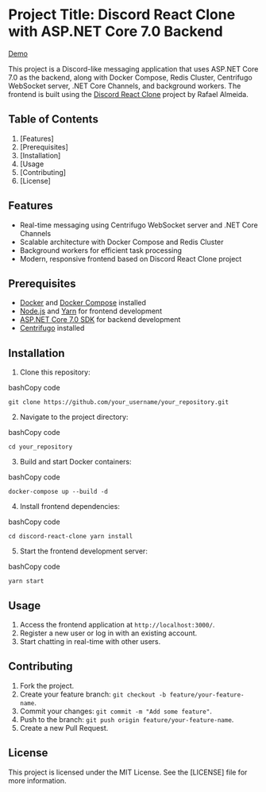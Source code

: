 
# Project Title: Discord React Clone with ASP.NET Core 7.0 Backend

[Demo](https://discord.ismkdc.com)

This project is a Discord-like messaging application that uses ASP.NET Core 7.0 as the backend, along with Docker Compose, Redis Cluster, Centrifugo WebSocket server, .NET Core Channels, and background workers. The frontend is built using the [Discord React Clone](https://github.com/rafaelalmeidatk/discord-react-clone) project by Rafael Almeida.

## Table of Contents

1.  [Features]
2.  [Prerequisites]
3.  [Installation]
4.  [Usage
5.  [Contributing]
6.  [License]

## Features

-   Real-time messaging using Centrifugo WebSocket server and .NET Core Channels
-   Scalable architecture with Docker Compose and Redis Cluster
-   Background workers for efficient task processing
-   Modern, responsive frontend based on Discord React Clone project

## Prerequisites

-   [Docker](https://www.docker.com/) and [Docker Compose](https://docs.docker.com/compose/install/) installed
-   [Node.js](https://nodejs.org/en/download/) and [Yarn](https://yarnpkg.com/) for frontend development
-   [ASP.NET Core 7.0 SDK](https://dotnet.microsoft.com/download/dotnet/7.0) for backend development
-   [Centrifugo](https://centrifugal.github.io/centrifugo/) installed

## Installation

1.  Clone this repository:

bashCopy code

`git clone https://github.com/your_username/your_repository.git` 

2.  Navigate to the project directory:

bashCopy code

`cd your_repository` 

3.  Build and start Docker containers:

bashCopy code

`docker-compose up --build -d` 

4.  Install frontend dependencies:

bashCopy code

`cd discord-react-clone
yarn install` 

5.  Start the frontend development server:

bashCopy code

`yarn start` 

## Usage

1.  Access the frontend application at `http://localhost:3000/`.
2.  Register a new user or log in with an existing account.
3.  Start chatting in real-time with other users.

## Contributing

1.  Fork the project.
2.  Create your feature branch: `git checkout -b feature/your-feature-name`.
3.  Commit your changes: `git commit -m "Add some feature"`.
4.  Push to the branch: `git push origin feature/your-feature-name`.
5.  Create a new Pull Request.

## License

This project is licensed under the MIT License. See the [LICENSE] file for more information.

